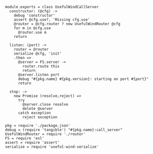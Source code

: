     module.exports = class UsefulWindCallServer
      constructor: (@cfg) ->
        debug 'constructor'
        assert @cfg.use?, 'Missing cfg.use'
        @router = @cfg.router ? new UsefulWindRouter @cfg
        for m in @cfg.use
          @router.use m
        return

      listen: (port) ->
        router = @router
        serialize @cfg, 'init'
        .then =>
          @server = FS.server ->
            router.route this
            return
          @server.listen port
          debug "#{pkg.name} #{pkg.version}: starting on port #{port}"
          return

      stop: ->
        new Promise (resolve,reject) =>
          try
            @server.close resolve
            delete @server
          catch exception
            reject exception

    pkg = require './package.json'
    debug = (require 'tangible') "#{pkg.name}:call_server"
    UsefulWindRouter = require './router'
    FS = require 'esl'
    assert = require 'assert'
    serialize = require 'useful-wind-serialize'
